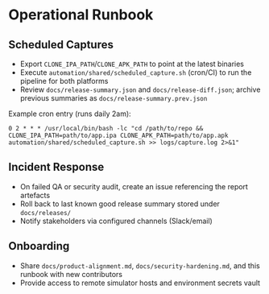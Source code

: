 # Operational Runbook

## Scheduled Captures
- Export `CLONE_IPA_PATH`/`CLONE_APK_PATH` to point at the latest binaries
- Execute `automation/shared/scheduled_capture.sh` (cron/CI) to run the pipeline for both platforms
- Review `docs/release-summary.json` and `docs/release-diff.json`; archive previous summaries as `docs/release-summary.prev.json`

Example cron entry (runs daily 2am):
```
0 2 * * * /usr/local/bin/bash -lc "cd /path/to/repo && CLONE_IPA_PATH=path/to/app.ipa CLONE_APK_PATH=path/to/app.apk automation/shared/scheduled_capture.sh >> logs/capture.log 2>&1"
```

## Incident Response
- On failed QA or security audit, create an issue referencing the report artefacts
- Roll back to last known good release summary stored under `docs/releases/`
- Notify stakeholders via configured channels (Slack/email)

## Onboarding
- Share `docs/product-alignment.md`, `docs/security-hardening.md`, and this runbook with new contributors
- Provide access to remote simulator hosts and environment secrets vault

